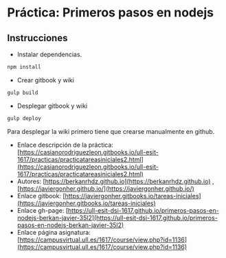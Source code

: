 # **Práctica: Primeros pasos en nodejs**


## Instrucciones

* Instalar dependencias.

```bash
npm install 
```
* Crear gitbook y wiki 

```bash 
gulp build
```
* Desplegar gitbook y wiki 

```bash
gulp deploy
``` 

Para desplegar la wiki primero tiene que crearse manualmente en github. 

* Enlace descripción de la práctica: [https://casianorodriguezleon.gitbooks.io/ull-esit-1617/practicas/practicatareasiniciales2.html](https://casianorodriguezleon.gitbooks.io/ull-esit-1617/practicas/practicatareasiniciales2.html)
* Autores: [https://berkanrhdz.github.io](https://berkanrhdz.github.io) , [https://javiergonher.github.io/](https://javiergonher.github.io/)
* Enlace gitbook: [https://javiergonher.gitbooks.io/tareas-iniciales](https://javiergonher.gitbooks.io/tareas-iniciales)
* Enlace gh-page: [https://ull-esit-dsi-1617.github.io/primeros-pasos-en-nodejs-berkan-javier-35l2](https://ull-esit-dsi-1617.github.io/primeros-pasos-en-nodejs-berkan-javier-35l2)
* Enlace página asignatura: [https://campusvirtual.ull.es/1617/course/view.php?id=1136](https://campusvirtual.ull.es/1617/course/view.php?id=1136)

